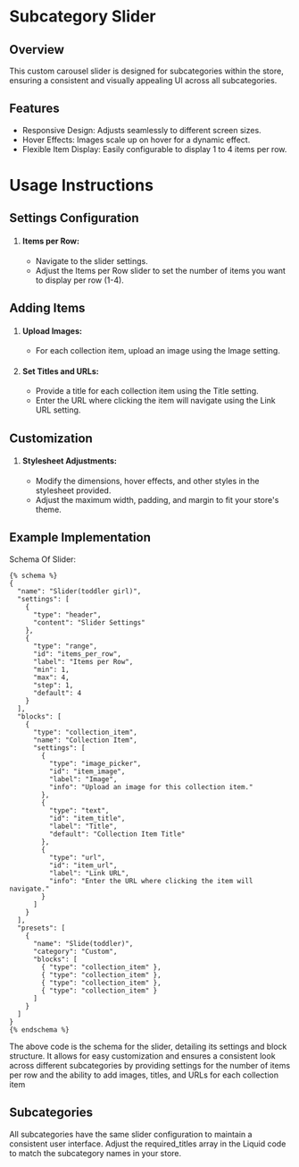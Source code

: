 # Subcategory Slider



## Overview

This custom carousel slider is designed for subcategories within the store, ensuring a consistent and visually appealing UI across all subcategories.

## Features

- Responsive Design: Adjusts seamlessly to different screen sizes.
- Hover Effects: Images scale up on hover for a dynamic effect.
- Flexible Item Display: Easily configurable to display 1 to 4 items per row.

# Usage Instructions

## Settings Configuration
1. #### Items per Row:
   - Navigate to the slider settings.
   - Adjust the Items per Row slider to set the number of items you want to display per row (1-4).
   
## Adding Items
1. #### Upload Images:
    - For each collection item, upload an image using the Image setting.

2. #### Set Titles and URLs:
    - Provide a title for each collection item using the Title setting.
    - Enter the URL where clicking the item will navigate using the Link URL setting.

## Customization
1. #### Stylesheet Adjustments:
    - Modify the dimensions, hover effects, and other styles in the stylesheet provided.
    - Adjust the maximum width, padding, and margin to fit your store's theme.

## Example Implementation

Schema Of Slider:
```st
{% schema %}
{
  "name": "Slider(toddler girl)",
  "settings": [
    {
      "type": "header",
      "content": "Slider Settings"
    },
    {
      "type": "range",
      "id": "items_per_row",
      "label": "Items per Row",
      "min": 1,
      "max": 4,
      "step": 1,
      "default": 4
    }
  ],
  "blocks": [
    {
      "type": "collection_item",
      "name": "Collection Item",
      "settings": [
        {
          "type": "image_picker",
          "id": "item_image",
          "label": "Image",
          "info": "Upload an image for this collection item."
        },
        {
          "type": "text",
          "id": "item_title",
          "label": "Title",
          "default": "Collection Item Title"
        },
        {
          "type": "url",
          "id": "item_url",
          "label": "Link URL",
          "info": "Enter the URL where clicking the item will navigate."
        }
      ]
    }
  ],
  "presets": [
    {
      "name": "Slide(toddler)",
      "category": "Custom",
      "blocks": [
        { "type": "collection_item" },
        { "type": "collection_item" },
        { "type": "collection_item" },
        { "type": "collection_item" }
      ]
    }
  ]
}
{% endschema %}
```
The above code is the schema for the slider, detailing its settings and block structure. It allows for easy customization and ensures a consistent look across different subcategories by providing settings for the number of items per row and the ability to add images, titles, and URLs for each collection item

## Subcategories

All subcategories have the same slider configuration to maintain a consistent user interface. Adjust the required_titles array in the Liquid code to match the subcategory names in your store.






